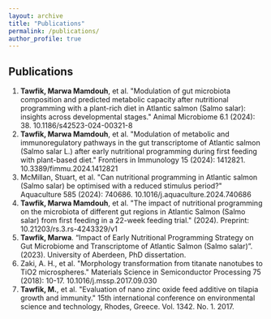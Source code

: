 ```yaml
---
layout: archive
title: "Publications"
permalink: /publications/
author_profile: true
---
```


<!-- {% if author.googlescholar %} -->
<!--   You can also find my articles on <u><a href="{{author.googlescholar}}">my Google Scholar profile</a>.</u> -->
<!--{% endif %} -->
<!--  -->
<!--{% include base_path %} -->
<!-- -->
<!--{% for post in site.publications reversed %} -->
<!--  {% include archive-single.html %} -->
<!-- {% endfor %} -->

## Publications
1.	**Tawfik, Marwa Mamdouh**, et al. "Modulation of gut microbiota composition and predicted metabolic capacity after nutritional programming with a plant-rich diet in Atlantic salmon (Salmo salar): insights across developmental stages." Animal Microbiome 6.1 (2024): 38. 10.1186/s42523-024-00321-8
2.	**Tawfik, Marwa Mamdouh**, et al. "Modulation of metabolic and immunoregulatory pathways in the gut transcriptome of Atlantic salmon (Salmo salar L.) after early nutritional programming during first feeding with plant-based diet." Frontiers in Immunology 15 (2024): 1412821. 10.3389/fimmu.2024.1412821
3.	McMillan, Stuart, et al. "Can nutritional programming in Atlantic salmon (Salmo salar) be optimised with a reduced stimulus period?" Aquaculture 585 (2024): 740686. 10.1016/j.aquaculture.2024.740686
4.	**Tawfik, Marwa Mamdouh**, et al. "The impact of nutritional programming on the microbiota of different gut regions in Atlantic Salmon (Salmo salar) from first feeding in a 22-week feeding trial." (2024). Preprint: 10.21203/rs.3.rs-4243329/v1
5.	**Tawfik, Marwa**. “Impact of Early Nutritional Programming Strategy on Gut Microbiome and Transcriptome of Atlantic Salmon (Salmo salar)”. (2023). University of Aberdeen, PhD dissertation. 
6.	Zaki, A. H., et al. "Morphology transformation from titanate nanotubes to TiO2 microspheres." Materials Science in Semiconductor Processing 75 (2018): 10-17. 10.1016/j.mssp.2017.09.030
7.	**Tawfik, M.**, et al. "Evaluation of nano zinc oxide feed additive on tilapia growth and immunity." 15th international conference on environmental science and technology, Rhodes, Greece. Vol. 1342. No. 1. 2017.
